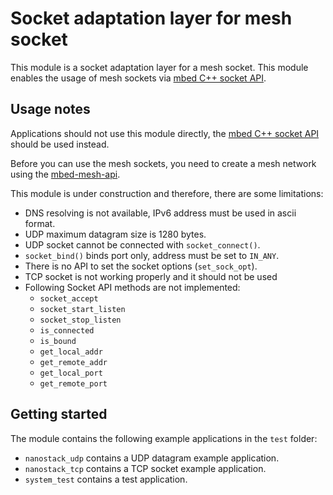 # Socket adaptation layer for mesh socket
This module is a socket adaptation layer for a mesh socket. This module 
enables the usage of mesh sockets via [mbed C++ socket API](https://github.com/ARMmbed/mbed-net-sockets).

## Usage notes
Applications should not use this module directly, the [mbed C++ socket API](https://github.com/ARMmbed/mbed-net-sockets) 
should be used instead. 

Before you can use the mesh sockets, you need to create a mesh network using the 
[mbed-mesh-api](https://github.com/ARMmbed/mbed-mesh-api).

This module is under construction and therefore, there are some limitations:

* DNS resolving is not available, IPv6 address must be used in ascii format.
* UDP maximum datagram size is 1280 bytes.
* UDP socket cannot be connected with `socket_connect()`.
* `socket_bind()` binds port only, address must be set to `IN_ANY`.
* There is no API to set the socket options (`set_sock_opt`).
* TCP socket is not working properly and it should not be used
* Following Socket API methods are not implemented:
    * `socket_accept`
    * `socket_start_listen`
    * `socket_stop_listen`
    * `is_connected`
    * `is_bound`
    * `get_local_addr`
    * `get_remote_addr`
    * `get_local_port`
    * `get_remote_port`

## Getting started
The module contains the following example applications in the `test` folder:

* `nanostack_udp` contains a UDP datagram example application.
* `nanostack_tcp` contains a TCP socket example application.
* `system_test` contains a test application.

